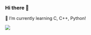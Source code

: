 ### Hi there 👋

🌱 I’m currently learning C, C++, Python!

<a href="" target="_blank"><img src="https://img.shields.io/badge/
C-A8B9CC?style=flat-square&logo=C&logoColor=white"/></a>
<!--
**kimhs982/kimhs982** is a ✨ _special_ ✨ repository because its `README.md` (this file) appears on your GitHub profile.

Here are some ideas to get you started:

- 🔭 I’m currently working on ...
- 🌱 I’m currently learning ...
- 👯 I’m looking to collaborate on ...
- 🤔 I’m looking for help with ...
- 💬 Ask me about ...
- 📫 How to reach me: ...
- 😄 Pronouns: ...
- ⚡ Fun fact: ...
-->
